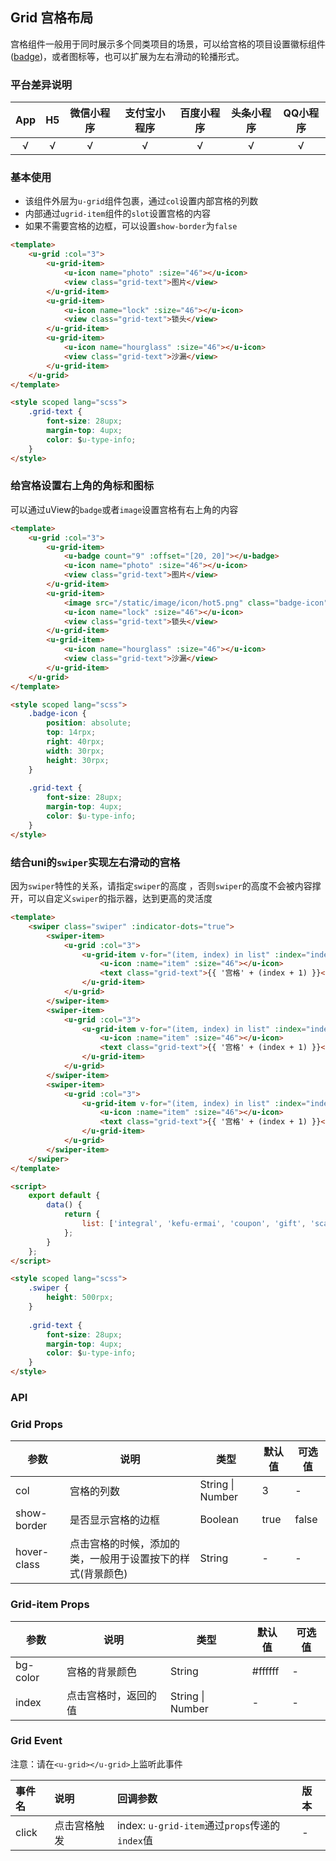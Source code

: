 ## Grid 宫格布局

宫格组件一般用于同时展示多个同类项目的场景，可以给宫格的项目设置徽标组件([badge](/components/badge.html))，或者图标等，也可以扩展为左右滑动的轮播形式。

### 平台差异说明

|App|H5|微信小程序|支付宝小程序|百度小程序|头条小程序|QQ小程序|
|:-:|:-:|:-:|:-:|:-:|:-:|:-:|
|√|√|√|√|√|√|√|

### 基本使用

- 该组件外层为`u-grid`组件包裹，通过`col`设置内部宫格的列数
- 内部通过`ugrid-item`组件的`slot`设置宫格的内容
- 如果不需要宫格的边框，可以设置`show-border`为`false`

```html
<template>
	<u-grid :col="3">
		<u-grid-item>
			<u-icon name="photo" :size="46"></u-icon>
			<view class="grid-text">图片</view>
		</u-grid-item>
		<u-grid-item>
			<u-icon name="lock" :size="46"></u-icon>
			<view class="grid-text">锁头</view>
		</u-grid-item>
		<u-grid-item>
			<u-icon name="hourglass" :size="46"></u-icon>
			<view class="grid-text">沙漏</view>
		</u-grid-item>
	</u-grid>
</template>

<style scoped lang="scss">
	.grid-text {
		font-size: 28upx;
		margin-top: 4upx;
		color: $u-type-info;
	}
</style>
```

### 给宫格设置右上角的角标和图标

可以通过uView的`badge`或者`image`设置宫格有右上角的内容

```html
<template>
	<u-grid :col="3">
		<u-grid-item>
			<u-badge count="9" :offset="[20, 20]"></u-badge>
			<u-icon name="photo" :size="46"></u-icon>
			<view class="grid-text">图片</view>
		</u-grid-item>
		<u-grid-item>
			<image src="/static/image/icon/hot5.png" class="badge-icon"></image>
			<u-icon name="lock" :size="46"></u-icon>
			<view class="grid-text">锁头</view>
		</u-grid-item>
		<u-grid-item>
			<u-icon name="hourglass" :size="46"></u-icon>
			<view class="grid-text">沙漏</view>
		</u-grid-item>
	</u-grid>
</template>

<style scoped lang="scss">
	.badge-icon {
		position: absolute;
		top: 14rpx;
		right: 40rpx;
		width: 30rpx;
		height: 30rpx;
	}
	
	.grid-text {
		font-size: 28upx;
		margin-top: 4upx;
		color: $u-type-info;
	}
</style>
```

### 结合uni的`swiper`实现左右滑动的宫格

因为`swiper`特性的关系，请指定`swiper`的高度 ，否则`swiper`的高度不会被内容撑开，可以自定义`swiper`的指示器，达到更高的灵活度

```html
<template>
	<swiper class="swiper" :indicator-dots="true">
		<swiper-item>
			<u-grid :col="3">
				<u-grid-item v-for="(item, index) in list" :index="index" :key="index">
					<u-icon :name="item" :size="46"></u-icon>
					<text class="grid-text">{{ '宫格' + (index + 1) }}</text>
				</u-grid-item>
			</u-grid>
		</swiper-item>
		<swiper-item>
			<u-grid :col="3">
				<u-grid-item v-for="(item, index) in list" :index="index" :key="index">
					<u-icon :name="item" :size="46"></u-icon>
					<text class="grid-text">{{ '宫格' + (index + 1) }}</text>
				</u-grid-item>
			</u-grid>
		</swiper-item>
		<swiper-item>
			<u-grid :col="3">
				<u-grid-item v-for="(item, index) in list" :index="index" :key="index">
					<u-icon :name="item" :size="46"></u-icon>
					<text class="grid-text">{{ '宫格' + (index + 1) }}</text>
				</u-grid-item>
			</u-grid>
		</swiper-item>
	</swiper>
</template>

<script>
	export default {
		data() {
			return {
				list: ['integral', 'kefu-ermai', 'coupon', 'gift', 'scan', 'pause-circle', 'wifi', 'email', 'list']
			};
		}
	};
</script>

<style scoped lang="scss">
	.swiper {
		height: 500rpx;
	}
	
	.grid-text {
		font-size: 28upx;
		margin-top: 4upx;
		color: $u-type-info;
	}
</style>
```

### API

### Grid Props

| 参数          | 说明            | 类型            | 默认值             |  可选值   |
|-------------  |---------------- |---------------|------------------ |-------- |
| col | 宫格的列数  | String \| Number | 3 | - |
| show-border | 是否显示宫格的边框  | Boolean	 | true | false |
| hover-class | 点击宫格的时候，添加的类，一般用于设置按下的样式(背景颜色) | String  | - | - |

### Grid-item Props

| 参数          | 说明            | 类型            | 默认值             |  可选值   |
|-------------  |---------------- |---------------|------------------ |-------- |
| bg-color | 宫格的背景颜色  | String | #ffffff | - |
| index | 点击宫格时，返回的值  | String \| Number	 | - | - |

### Grid Event

注意：请在`<u-grid></u-grid>`上监听此事件

|事件名|说明|回调参数|版本|
|:-|:-|:-|:-|
|click|点击宫格触发|index: `u-grid-item`通过`props`传递的`index`值|-|